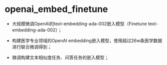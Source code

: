 # openai_embed_finetune

* 大规模微调OpenAI的text-embedding-ada-002嵌入模型（Finetune text-embedding-ada-002）；

* 构建医学专业领域的OpenAI embedding嵌入模型，使用超过26w条医学数据进行联合微调得到；

* 微调构建文本相似度任务、问答任务的嵌入模型；



